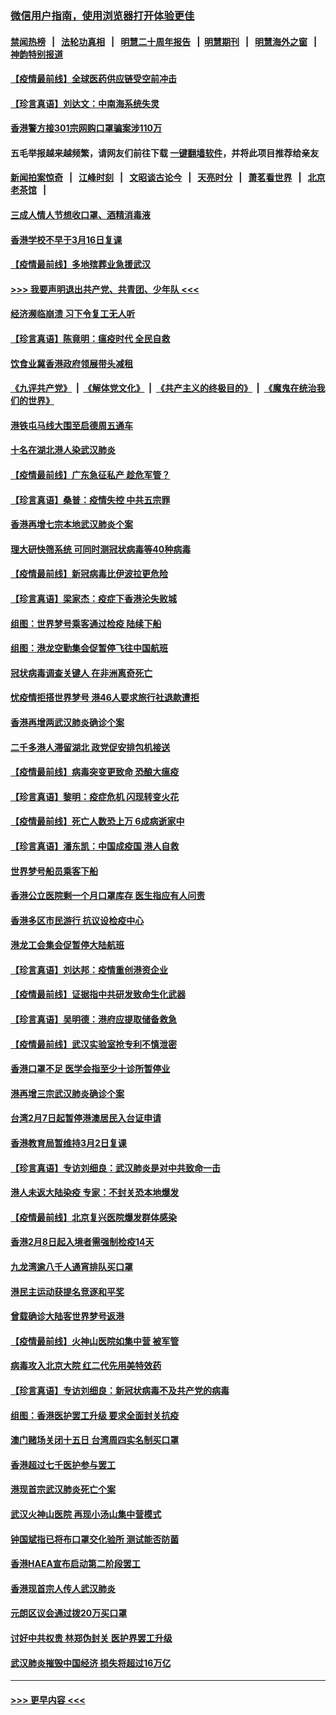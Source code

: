 ### [微信用户指南，使用浏览器打开体验更佳](https://github.com/gfw-breaker/banned-news1/blob/master/indexes/wechat-guide.md?t=0)
#### [禁闻热榜](热点新闻.md?t=0)  &nbsp;&nbsp;|&nbsp;&nbsp; [法轮功真相](https://github.com/gfw-breaker/truth/blob/master/README.md?t=0) &nbsp;&nbsp;|&nbsp;&nbsp; [明慧二十周年报告](https://github.com/gfw-breaker/mh-reports/blob/master/README.md?t=0) &nbsp;&nbsp;|&nbsp;&nbsp;[明慧期刊](https://github.com/gfw-breaker/mh-qikan) &nbsp;&nbsp;|&nbsp;&nbsp; [明慧海外之窗](https://github.com/gfw-breaker/mh-news/blob/master/README.md?t=0) &nbsp;&nbsp;|&nbsp;&nbsp; [神韵特别报道](https://github.com/gfw-breaker/mh-news/blob/master/shenyun.md?t=0)
#### [【疫情最前线】全球医药供应链受空前冲击](../pages/nsc415/n11869614.md?t=02161902) 
#### [【珍言真语】刘达文：中南海系统失灵](../pages/nsc415/n11869465.md?t=02161902) 
#### [香港警方接301宗网购口罩骗案涉110万](../pages/nsc415/n11867572.md?t=02161902) 
#### 五毛举报越来越频繁，请网友们前往下载 [一键翻墙软件](https://github.com/gfw-breaker/ssr-accounts)，并将此项目推荐给亲友
#### [新闻拍案惊奇](https://github.com/gfw-breaker/banned-news1/blob/master/pages/link4.md) &nbsp;&nbsp;|&nbsp;&nbsp; [江峰时刻](https://github.com/gfw-breaker/banned-news1/blob/master/pages/link4.md) &nbsp;&nbsp;|&nbsp;&nbsp; [文昭谈古论今](https://github.com/gfw-breaker/banned-news1/blob/master/pages/link4.md) &nbsp;&nbsp;|&nbsp;&nbsp; [天亮时分](https://github.com/gfw-breaker/banned-news1/blob/master/pages/link4.md) &nbsp;&nbsp;|&nbsp;&nbsp; [萧茗看世界](https://github.com/gfw-breaker/banned-news1/blob/master/pages/link4.md) &nbsp;&nbsp;|&nbsp;&nbsp; [北京老茶馆](https://github.com/gfw-breaker/banned-news1/blob/master/pages/link4.md) &nbsp;&nbsp;|&nbsp;&nbsp; 
#### [三成人情人节想收口罩、酒精消毒液](../pages/nsc415/n11867523.md?t=02161902) 
#### [香港学校不早于3月16日复课](../pages/nsc415/n11867498.md?t=02161902) 
#### [【疫情最前线】多地殡葬业急援武汉](../pages/nsc415/n11866914.md?t=02161902) 
#### [>>> 我要声明退出共产党、共青团、少年队 <<<](https://github.com/begood0513/goodnews/blob/master/quit/letter.md) 
#### [经济濒临崩溃 习下令复工无人听](../pages/nsc415/n11867269.md?t=02161902) 
#### [【珍言真语】陈竟明：瘟疫时代 全民自救](../pages/nsc415/n11866765.md?t=02161902) 
#### [饮食业冀香港政府领展带头减租](../pages/nsc415/n11864876.md?t=02161902) 
#### [《九评共产党》](https://github.com/begood0513/9ping.md/blob/master/README.md) &nbsp;|&nbsp; [《解体党文化》](../../../../jtdwh.md/blob/master/README.md)  &nbsp;|&nbsp; [《共产主义的终极目的》](../../../../gczydzjmd.md/blob/master/README.md) &nbsp;|&nbsp; [《魔鬼在统治我们的世界》](../../../../mgztzwmdsj.md/blob/master/README.md) 
#### [港铁屯马线大围至启德周五通车](../pages/nsc415/n11864842.md?t=02161902) 
#### [十名在湖北港人染武汉肺炎](../pages/nsc415/n11864807.md?t=02161902) 
#### [【疫情最前线】广东急征私产 趁危军管？](../pages/nsc415/n11864205.md?t=02161902) 
#### [【珍言真语】桑普：疫情失控 中共五宗罪](../pages/nsc415/n11864157.md?t=02161902) 
#### [香港再增七宗本地武汉肺炎个案](../pages/nsc415/n11862405.md?t=02161902) 
#### [理大研快筛系统 可同时测冠状病毒等40种病毒](../pages/nsc415/n11862376.md?t=02161902) 
#### [【疫情最前线】新冠病毒比伊波拉更危险](../pages/nsc415/n11862199.md?t=02161902) 
#### [【珍言真语】梁家杰：疫症下香港沦失败城](../pages/nsc415/n11861588.md?t=02161902) 
#### [组图：世界梦号乘客通过检疫 陆续下船](../pages/nsc415/n11858302.md?t=02161902) 
#### [组图：港龙空勤集会促暂停飞往中国航班](../pages/nsc415/n11858190.md?t=02161902) 
#### [冠状病毒调查关键人 在非洲离奇死亡](../pages/nsc415/n11859798.md?t=02161902) 
#### [忧疫情拒搭世界梦号 港46人要求旅行社退款遭拒](../pages/nsc415/n11859849.md?t=02161902) 
#### [香港再增两武汉肺炎确诊个案](../pages/nsc415/n11859833.md?t=02161902) 
#### [二千多港人滞留湖北 政党促安排包机接送](../pages/nsc415/n11859831.md?t=02161902) 
#### [【疫情最前线】病毒突变更致命 恐酿大瘟疫](../pages/nsc415/n11859604.md?t=02161902) 
#### [【珍言真语】黎明：疫症危机 闪现转变火花](../pages/nsc415/n11859199.md?t=02161902) 
#### [【疫情最前线】死亡人数恐上万 6成病逝家中](../pages/nsc415/n11856687.md?t=02161902) 
#### [【珍言真语】潘东凯：中国成疫国 港人自救](../pages/nsc415/n11856962.md?t=02161902) 
#### [世界梦号船员乘客下船](../pages/nsc415/n11856883.md?t=02161902) 
#### [香港公立医院剩一个月口罩库存 医生指应有人问责](../pages/nsc415/n11856875.md?t=02161902) 
#### [香港多区市民游行 抗议设检疫中心](../pages/nsc415/n11856866.md?t=02161902) 
#### [港龙工会集会促暂停大陆航班](../pages/nsc415/n11856840.md?t=02161902) 
#### [【珍言真语】刘达邦：疫情重创港资企业](../pages/nsc415/n11854274.md?t=02161902) 
#### [【疫情最前线】证据指中共研发致命生化武器](../pages/nsc415/n11853087.md?t=02161902) 
#### [【珍言真语】吴明德：港府应提取储备救急](../pages/nsc415/n11852734.md?t=02161902) 
#### [【疫情最前线】武汉实验室抢专利不慎泄密](../pages/nsc415/n11850310.md?t=02161902) 
#### [香港口罩不足 医学会指至少十诊所暂停业](../pages/nsc415/n11850301.md?t=02161902) 
#### [港再增三宗武汉肺炎确诊个案](../pages/nsc415/n11850328.md?t=02161902) 
#### [台湾2月7日起暂停港澳居民入台证申请](../pages/nsc415/n11850304.md?t=02161902) 
#### [香港教育局暂维持3月2日复课](../pages/nsc415/n11850260.md?t=02161902) 
#### [【珍言真语】专访刘细良：武汉肺炎是对中共致命一击](../pages/nsc415/n11849934.md?t=02161902) 
#### [港人未返大陆染疫 专家：不封关恐本地爆发](../pages/nsc415/n11848021.md?t=02161902) 
#### [【疫情最前线】北京复兴医院爆发群体感染](../pages/nsc415/n11847626.md?t=02161902) 
#### [香港2月8日起入境者需强制检疫14天](../pages/nsc415/n11847658.md?t=02161902) 
#### [九龙湾逾八千人通宵排队买口罩](../pages/nsc415/n11847647.md?t=02161902) 
#### [港民主运动获提名竞逐和平奖](../pages/nsc415/n11847633.md?t=02161902) 
#### [曾载确诊大陆客世界梦号返港](../pages/nsc415/n11847608.md?t=02161902) 
#### [【疫情最前线】火神山医院如集中营 被军管](../pages/nsc415/n11847524.md?t=02161902) 
#### [病毒攻入北京大院 红二代先用美特效药](../pages/nsc415/n11847427.md?t=02161902) 
#### [【珍言真语】专访刘细良：新冠状病毒不及共产党的病毒](../pages/nsc415/n11847164.md?t=02161902) 
#### [组图：香港医护罢工升级 要求全面封关抗疫](../pages/nsc415/n11844107.md?t=02161902) 
#### [澳门赌场关闭十五日 台湾周四实名制买口罩](../pages/nsc415/n11845083.md?t=02161902) 
#### [香港超过七千医护参与罢工](../pages/nsc415/n11845051.md?t=02161902) 
#### [港现首宗武汉肺炎死亡个案](../pages/nsc415/n11844998.md?t=02161902) 
#### [武汉火神山医院 再现小汤山集中营模式](../pages/nsc415/n11844763.md?t=02161902) 
#### [钟国斌指已将布口罩交化验所 测试能否防菌](../pages/nsc415/n11842783.md?t=02161902) 
#### [香港HAEA宣布启动第二阶段罢工](../pages/nsc415/n11842723.md?t=02161902) 
#### [香港现首宗人传人武汉肺炎](../pages/nsc415/n11842766.md?t=02161902) 
#### [元朗区议会通过拨20万买口罩](../pages/nsc415/n11842754.md?t=02161902) 
#### [讨好中共权贵 林郑伪封关 医护界罢工升级](../pages/nsc415/n11842359.md?t=02161902) 
#### [武汉肺炎摧毁中国经济 损失将超过16万亿](../pages/nsc415/n11839723.md?t=02161902) 

----
#### [ >>> 更早内容 <<< ](../indexes/nsc415-earlier.md)
